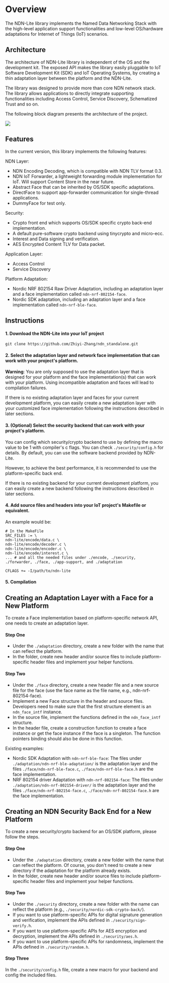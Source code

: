 Overview
============

The NDN-Lite library implements the Named Data Networking Stack with the high-level application support functionalities and low-level OS/hardware adaptations for Internet of Things (IoT) scenarios.


Architecture
------------

The architecture of NDN-Lite library is independent of the OS and the development kit.
The exposed API makes the library easily pluggable to IoT Software Development Kit (SDK) and IoT Operating Systems, by creating a thin adaptation layer between the platform and the NDN-Lite.

The library was designed to provide more than core NDN network stack.
The library allows applications to directly integrate supporting functionalities including Access Control, Service Discovery, Schematized Trust and so on.

The following block diagram presents the architecture of the project.

![](https://github.com/Zhiyi-Zhang/ndn_standalone/wiki/iot-framework.jpg)


Features
--------

In the current version, this library implements the following features:

NDN Layer:
* NDN Encoding Decoding, which is compatible with NDN TLV format 0.3.
* NDN IoT Forwarder, a lightweight forwarding module implementation for IoT. Will support Content Store in the near future.
* Abstract Face that can be inherited by OS/SDK specific adaptations.
* DirectFace to support app-forwarder communication for single-thread applications.
* DummyFace for test only.

Security:
* Crypto front end which supports OS/SDK specific crypto back-end implementation.
* A default pure-software crypto backend using tinycrypto and micro-ecc.
* Interest and Data signing and verification.
* AES Encrypted Content TLV for Data packet.

Application Layer:
* Access Control
* Service Discovery

Platform Adaptation:
* Nordic NRF 802154 Raw Driver Adaptation, including an adaptation layer and a face implementation called `ndn-nrf-802154-face`.
* Nordic SDK adaptation, including an adaptation layer and a face implementation called `ndn-nrf-ble-face`.


Instructions
------------


#### 1. Download the NDN-Lite into your IoT project
```
git clone https://github.com/Zhiyi-Zhang/ndn_standalone.git
```

#### 2. Select the adaptation layer and network face implementation that can work with your project's platform.

**Warning**: You are only supposed to use the adaptation layer that is designed for your platform and the face implementation(s) that can work with your platform. Using incompatible adaptation and faces will lead to compilation failures.

If there is no existing adaptation layer and faces for your current development platform, you can easily create a new adaptation layer with your customized face implementation following the instructions described in later sections.

#### 3. (Optional) Select the security backend that can work with your project's platform.

You can config which security/crypto backend to use by defining the macro value to be 1 with compiler's c flags.
You can check `./security/config.h` for details.
By default, you can use the software backend provided by NDN-Lite.

However, to achieve the best performance, it is recommended to use the platform-specific back end.

If there is no existing backend for your current development platform, you can easily create a new backend following the instructions described in later sections.

#### 4. Add source files and headers into your IoT project's Makefile or equivalent.
An example would be:
```
# In the MakeFile
SRC_FILES := \
ndn-lite/encode/data.c \
ndn-lite/encode/decoder.c \
ndn-lite/encode/encoder.c \
ndn-lite/encode/interest.c \
... # and all the needed files under ./encode, ./security, ./forwarder, ./face, ./app-support, and ./adaptation

CFLAGS += -I/path/to/ndn-lite
```

#### 5. Compilation



Creating an Adaptation Layer with a Face for a New Platform
---------------------------------------------

To create a Face implementation based on platform-specific network API, one needs to create an adaptation layer.

#### Step One
* Under the `./adaptation` directory, create a new folder with the name that can reflect the platform.
* In the folder, create new header and/or source files to include platform-specific header files and implement your helper functions.

#### Step Two
* Under the `./face` directory, create a new header file and a new source file for the face (use the face name as the file name, e.g., ndn-nrf-802154-face).
* Implement a new Face structure in the header and source files. Developers need to make sure that the first structure element is an `ndn_face_intf` instance.
* In the source file, implement the functions defined in the `ndn_face_intf` structure.
* In the header file, create a construction function to create a face instance or get the face instance if the face is a singleton. The function pointers binding should also be done in this function.

Existing examples:
* Nordic SDK Adaptation with `ndn-nrf-ble-face`: The files under `./adaptation/ndn-nrf-ble-adaptation/` is the adaptation layer and the files `./face/ndn-nrf-ble-face.c`, `./face/ndn-nrf-ble-face.h` are the face implementation.
* NRF 802154 driver Adaptation with `ndn-nrf-802154-face`: The files under `./adaptation/ndn-nrf-802154-driver/` is the adaptation layer and the files `./face/ndn-nrf-802154-face.c`, `./face/ndn-nrf-802154-face.h` are the face implementation.


Creating an NDN Security Back End for a New Platform
---------------------------------------------

To create a new security/crypto backend for an OS/SDK platform, please follow the steps.

#### Step One
* Under the `./adaptation` directory, create a new folder with the name that can reflect the platform.
Of course, you don't need to create a new directory if the adaptation for the platform already exists.
* In the folder, create new header and/or source files to include platform-specific header files and implement your helper functions.

#### Step Two
* Under the `./security` directory, create a new folder with the name can reflect the platform (e.g., `./security/nordic-sdk-crypto-back/`).
* If you want to use platform-specific APIs for digital signature generation and verification, implement the APIs defined in `./security/sign-verify.h`.
* If you want to use platform-specific APIs for AES encryption and decryption, implement the APIs defined in `./security/aes.h`.
* If you want to use platform-specific APIs for randomness, implement the APIs defined in `./security/random.h`.


#### Step Three

In the `./security/config.h` file, create a new macro for your backend and config the included files.